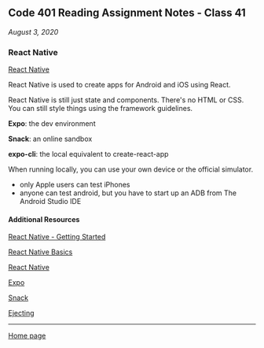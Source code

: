 ## Code 401 Reading Assignment Notes - Class 41

_August 3, 2020_

### React Native

[React Native](https://codefellows.github.io/code-401-javascript-guide/curriculum/class-41/DISCUSSION)

React Native is used to create apps for Android and iOS using React.

React Native is still just state and components. There's no HTML or CSS. You can still style things using the framework guidelines.

**Expo**: the dev environment

**Snack**: an online sandbox

**expo-cli**: the local equivalent to create-react-app

When running locally, you can use your own device or the official simulator.

- only Apple users can test iPhones
- anyone can test android, but you have to start up an ADB from The Android Studio IDE

#### Additional Resources

[React Native - Getting Started](https://reactnative.dev/docs/getting-started)

[React Native Basics](https://reactnative.dev/docs/tutorial)

[React Native](https://reactnative.dev/)

[Expo](https://expo.io/)

[Snack](https://snack.expo.io/)

[Ejecting](https://docs.expo.io/expokit/eject/?redirected)





---
[Home page](https://marlene-rinker.github.io/reading-notes/)